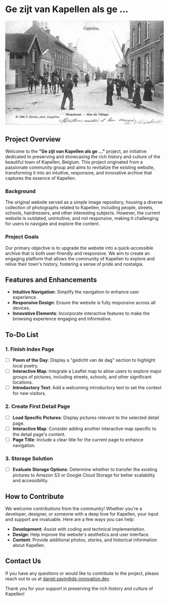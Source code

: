 # Ge zijt van Kapellen als ge ...

![Readme.jpg](project-Kapellen/src%2Flib%2Fimages%2FReadme.jpg)

## Project Overview

Welcome to the **"Ge zijt van Kapellen als ge ..."** project, an initiative dedicated to preserving and showcasing the rich history and culture of the beautiful town of Kapellen, Belgium. This project originated from a passionate community group and aims to revitalize the existing website, transforming it into an intuitive, responsive, and innovative archive that captures the essence of Kapellen.

### Background
The original website served as a simple image repository, housing a diverse collection of photographs related to Kapellen, including people, streets, schools, hairdressers, and other interesting subjects. However, the current website is outdated, unintuitive, and not responsive, making it challenging for users to navigate and explore the content.

### Project Goals
Our primary objective is to upgrade the website into a quick-accessible archive that is both user-friendly and responsive. We aim to create an engaging platform that allows the community of Kapellen to explore and relive their town's history, fostering a sense of pride and nostalgia.

## Features and Enhancements
- **Intuitive Navigation**: Simplify the navigation to enhance user experience.
- **Responsive Design**: Ensure the website is fully responsive across all devices.
- **Innovative Elements**: Incorporate interactive features to make the browsing experience engaging and informative.

## To-Do List

### 1. Finish Index Page
- [ ] **Poem of the Day**: Display a "gedicht van de dag" section to highlight local poetry.
- [ ] **Interactive Map**: Integrate a Leaflet map to allow users to explore major groups of pictures, including streets, schools, and other significant locations.
- [ ] **Introductory Text**: Add a welcoming introductory text to set the context for new visitors.

### 2. Create First Detail Page
- [ ] **Load Specific Pictures**: Display pictures relevant to the selected detail page.
- [ ] **Interactive Map**: Consider adding another interactive map specific to the detail page's content.
- [ ] **Page Title**: Include a clear title for the current page to enhance navigation.

### 3. Storage Solution
- [ ] **Evaluate Storage Options**: Determine whether to transfer the existing pictures to Amazon S3 or Google Cloud Storage for better scalability and accessibility.

## How to Contribute
We welcome contributions from the community! Whether you're a developer, designer, or someone with a deep love for Kapellen, your input and support are invaluable. Here are a few ways you can help:
- **Development**: Assist with coding and technical implementation.
- **Design**: Help improve the website's aesthetics and user interface.
- **Content**: Provide additional photos, stories, and historical information about Kapellen.

## Contact Us
If you have any questions or would like to contribute to the project, please reach out to us at [daniel.savin@ds-innovation.dev](mailto:daniel.savin@ds-innovation.dev).

Thank you for your support in preserving the rich history and culture of Kapellen!